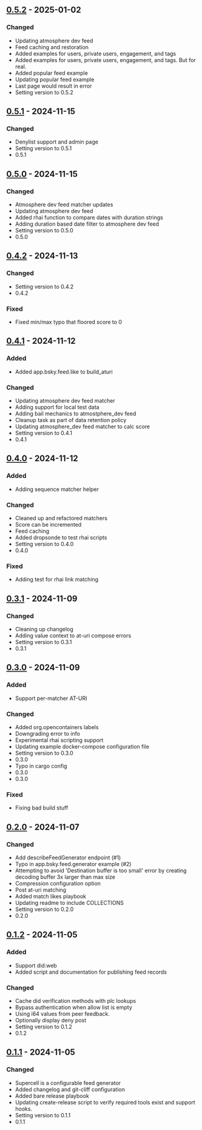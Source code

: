 ## [0.5.2] - 2025-01-02

### Changed

- Updating atmosphere dev feed
- Feed caching and restoration
- Added examples for users, private users, engagement, and tags
- Added examples for users, private users, engagement, and tags. But for real.
- Added popular feed example
- Updating popular feed example
- Last page would result in error
- Setting version to 0.5.2

## [0.5.1] - 2024-11-15

### Changed

- Denylist support and admin page
- Setting version to 0.5.1
- 0.5.1

## [0.5.0] - 2024-11-15

### Changed

- Atmosphere dev feed matcher updates
- Updating atmosphere dev feed
- Added rhai function to compare dates with duration strings
- Adding duration based date filter to atmosphere dev feed
- Setting version to 0.5.0
- 0.5.0

## [0.4.2] - 2024-11-13

### Changed

- Setting version to 0.4.2
- 0.4.2

### Fixed

- Fixed min/max typo that floored score to 0

## [0.4.1] - 2024-11-12

### Added

- Added app.bsky.feed.like to build_aturi

### Changed

- Updating atmosphere dev feed matcher
- Adding support for local test data
- Adding bail mechanics to atmostphere_dev feed
- Cleanup task as part of data retention policy
- Updating atmosphere_dev feed matcher to calc score
- Setting version to 0.4.1
- 0.4.1

## [0.4.0] - 2024-11-12

### Added

- Adding sequence matcher helper

### Changed

- Cleaned up and refactored matchers
- Score can be incremented
- Feed caching
- Added dropsonde to test rhai scripts
- Setting version to 0.4.0
- 0.4.0

### Fixed

- Adding test for rhai link matching

## [0.3.1] - 2024-11-09

### Changed

- Cleaning up changelog
- Adding value context to at-uri compose errors
- Setting version to 0.3.1
- 0.3.1

## [0.3.0] - 2024-11-09

### Added

- Support per-matcher AT-URI

### Changed

- Added org.opencontainers labels
- Downgrading error to info
- Experimental rhai scripting support
- Updating example docker-compose configuration file
- Setting version to 0.3.0
- 0.3.0
- Typo in cargo config
- 0.3.0
- 0.3.0

### Fixed

- Fixing bad build stuff

## [0.2.0] - 2024-11-07

### Changed

- Add describeFeedGenerator endpoint (#1)
- Typo in app.bsky.feed.generator example (#2)
- Attempting to avoid 'Destination buffer is too small' error by creating decoding buffer 3x larger than max size
- Compression configuration option
- Post at-uri matching
- Added match likes playbook
- Updating readme to include COLLECTIONS
- Setting version to 0.2.0
- 0.2.0

## [0.1.2] - 2024-11-05

### Added

- Support did:web
- Added script and documentation for publishing feed records

### Changed

- Cache did verification methods with plc lookups
- Bypass authentication when allow list is empty
- Using i64 values from peer feedback.
- Optionally display deny post
- Setting version to 0.1.2
- 0.1.2

## [0.1.1] - 2024-11-05

### Changed

- Supercell is a configurable feed generator
- Added changelog and git-cliff configuration
- Added bare release playbook
- Updating create-release script to verify required tools exist and support hooks.
- Setting version to 0.1.1
- 0.1.1

[0.5.2]: https://github.com/astrenoxcoop/supercell/compare/0.5.1..0.5.2
[0.5.1]: https://github.com/astrenoxcoop/supercell/compare/0.5.0..0.5.1
[0.5.0]: https://github.com/astrenoxcoop/supercell/compare/0.4.2..0.5.0
[0.4.2]: https://github.com/astrenoxcoop/supercell/compare/0.4.1..0.4.2
[0.4.1]: https://github.com/astrenoxcoop/supercell/compare/0.4.0..0.4.1
[0.4.0]: https://github.com/astrenoxcoop/supercell/compare/0.3.1..0.4.0
[0.3.1]: https://github.com/astrenoxcoop/supercell/compare/0.3.0..0.3.1
[0.3.0]: https://github.com/astrenoxcoop/supercell/compare/0.2.0..0.3.0
[0.2.0]: https://github.com/astrenoxcoop/supercell/compare/0.1.2..0.2.0
[0.1.2]: https://github.com/astrenoxcoop/supercell/compare/0.1.1..0.1.2
[0.1.1]: https://github.com/astrenoxcoop/supercell/compare/0.1.0..0.1.1

